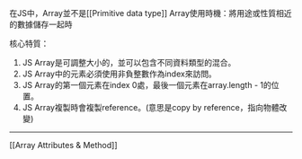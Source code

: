 在JS中，Array並不是[[Primitive data type]]
Array使用時機：將用途或性質相近的數據儲存一起時

核心特質：
1. JS Array是可調整大小的，並可以包含不同資料類型的混合。
2. JS Array中的元素必須使用非負整數作為index來訪問。
3. JS Array的第一個元素在index 0處，最後一個元素在array.length - 1的位置。
4. JS Array複製時會複製reference。(意思是copy by reference，指向物體改變)

---
[[Array Attributes & Method]]